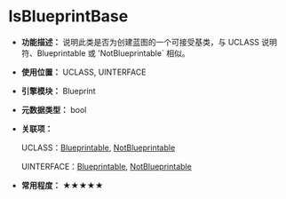 ﻿# IsBlueprintBase

- **功能描述：** 说明此类是否为创建蓝图的一个可接受基类，与 UCLASS 说明符、Blueprintable 或 'NotBlueprintable` 相似。

- **使用位置：** UCLASS, UINTERFACE

- **引擎模块：** Blueprint

- **元数据类型：** bool

- **关联项：**

  UCLASS：[Blueprintable](#Specifier_UCLASS_Blueprint_Blueprintable), [NotBlueprintable](#Specifier_UCLASS_Blueprint_NotBlueprintable)

  UINTERFACE：[Blueprintable](#Specifier_UINTERFACE_Blueprint_Blueprintable), [NotBlueprintable](#Specifier_UINTERFACE_Blueprint_NotBlueprintable)

- **常用程度：** ★★★★★